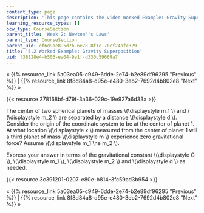 ```yaml
---
content_type: page
description: 'This page contains the video Worked Example: Gravity Superposition.'
learning_resource_types: []
ocw_type: CourseSection
parent_title: 'Week 2: Newton''s Laws'
parent_type: CourseSection
parent_uid: cf6d9ae8-5d7b-6e78-8f1e-70cf24afc329
title: '5.2 Worked Example: Gravity Superposition'
uid: f38128e4-b503-ea04-9e1f-d330c59669a7
---
```


« {{% resource_link 5a03ea05-c949-6dde-2e74-b2e89df96295 "Previous" %}} | {{% resource_link 8f8d84a8-d95e-e480-3eb2-7692d4b802e8 "Next" %}} »

{{< resource 278168bf-d79f-3a36-029c-19e927a6d33a >}}

The center of two spherical planets of masses \\(\\displaystyle m\_1 \\) and \\(\\displaystyle m\_2 \\) are separated by a distance \\(\\displaystyle d \\). Consider the origin of the coordinate system to be at the center of planet 1. At what location \\(\\displaystyle x \\) measured from the center of planet 1 will a third planet of mass \\(\\displaystyle m \\) experience zero gravitational force? Assume \\(\\displaystyle m\_1 \\ne m\_2 \\).

Express your answer in terms of the gravitational constant \\(\\displaystyle G \\), \\(\\displaystyle m\_1 \\), \\(\\displaystyle m\_2 \\) and \\(\\displaystyle d \\) as needed.

{{< resource 3c391201-0207-e80e-b814-3fc59ad3b954 >}}

« {{% resource_link 5a03ea05-c949-6dde-2e74-b2e89df96295 "Previous" %}} | {{% resource_link 8f8d84a8-d95e-e480-3eb2-7692d4b802e8 "Next" %}} »